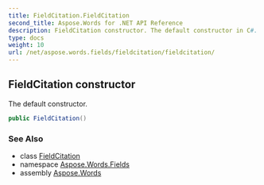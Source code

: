 ```yaml
---
title: FieldCitation.FieldCitation
second_title: Aspose.Words for .NET API Reference
description: FieldCitation constructor. The default constructor in C#.
type: docs
weight: 10
url: /net/aspose.words.fields/fieldcitation/fieldcitation/
---
```

## FieldCitation constructor

The default constructor.

```csharp
public FieldCitation()
```

### See Also

* class [FieldCitation](../)
* namespace [Aspose.Words.Fields](../../fieldcitation/)
* assembly [Aspose.Words](../../../)
